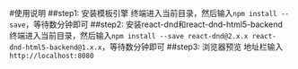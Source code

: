 #使用说明
##step1: 安装模板引擎
终端进入当前目录，然后输入`npm install --save`，等待数分钟即可
##step2: 安装react-dnd和react-dnd-html5-backend
终端进入当前目录，然后输入`npm install --save react-dnd@2.x.x react-dnd-html5-backend@1.x.x`，等待数分钟即可
##step3:  浏览器预览
地址栏输入`http://localhost:8080`
